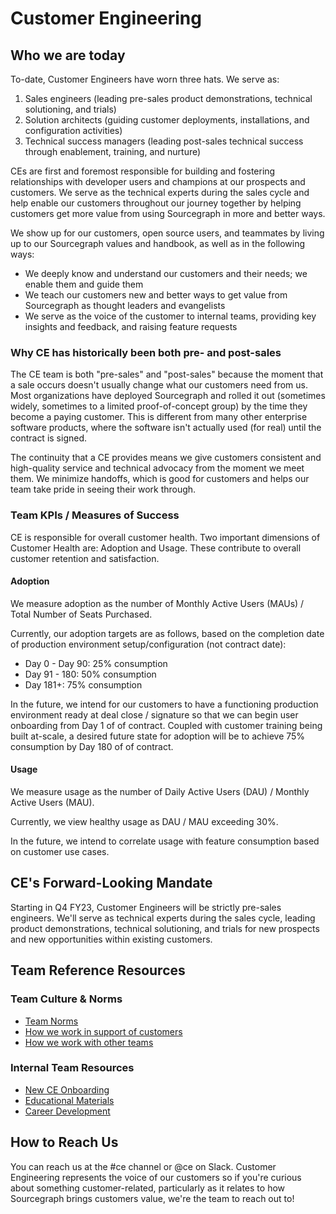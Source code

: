 # Customer Engineering

## Who we are today

To-date, Customer Engineers have worn three hats. We serve as:

1. Sales engineers (leading pre-sales product demonstrations, technical solutioning, and trials)
2. Solution architects (guiding customer deployments, installations, and configuration activities)
3. Technical success managers (leading post-sales technical success through enablement, training, and nurture)

CEs are first and foremost responsible for building and fostering relationships with developer users and champions at our prospects and customers. We serve as the technical experts during the sales cycle and help enable our customers throughout our journey together by helping customers get more value from using Sourcegraph in more and better ways.

We show up for our customers, open source users, and teammates by living up to our Sourcegraph values and handbook, as well as in the following ways:

- We deeply know and understand our customers and their needs; we enable them and guide them
- We teach our customers new and better ways to get value from Sourcegraph as thought leaders and evangelists
- We serve as the voice of the customer to internal teams, providing key insights and feedback, and raising feature requests

### Why CE has historically been both pre- and post-sales

The CE team is both "pre-sales" and "post-sales" because the moment that a sale occurs doesn't usually change what our customers need from us. Most organizations have deployed Sourcegraph and rolled it out (sometimes widely, sometimes to a limited proof-of-concept group) by the time they become a paying customer. This is different from many other enterprise software products, where the software isn't actually used (for real) until the contract is signed.

The continuity that a CE provides means we give customers consistent and high-quality service and technical advocacy from the moment we meet them. We minimize handoffs, which is good for customers and helps our team take pride in seeing their work through.

### Team KPIs / Measures of Success

CE is responsible for overall customer health. Two important dimensions of Customer Health are: Adoption and Usage. These contribute to overall customer retention and satisfaction.

#### Adoption

We measure adoption as the number of Monthly Active Users (MAUs) / Total Number of Seats Purchased.

Currently, our adoption targets are as follows, based on the completion date of production environment setup/configuration (not contract date):

- Day 0 - Day 90: 25% consumption
- Day 91 - 180: 50% consumption
- Day 181+: 75% consumption

In the future, we intend for our customers to have a functioning production environment ready at deal close / signature so that we can begin user onboarding from Day 1 of of contract. Coupled with customer training being built at-scale, a desired future state for adoption will be to achieve 75% consumption by Day 180 of of contract.

#### Usage

We measure usage as the number of Daily Active Users (DAU) / Monthly Active Users (MAU).

Currently, we view healthy usage as DAU / MAU exceeding 30%.

In the future, we intend to correlate usage with feature consumption based on customer use cases.

## CE's Forward-Looking Mandate

Starting in Q4 FY23, Customer Engineers will be strictly pre-sales engineers. We'll serve as technical experts during the sales cycle, leading product demonstrations, technical solutioning, and trials for new prospects and new opportunities within existing customers.


## Team Reference Resources

### Team Culture & Norms

- [Team Norms](team-culture/team-norms.md)
- [How we work in support of customers](team-culture/working-with-customers.md)
- [How we work with other teams](team-culture/index.md)

### Internal Team Resources

- [New CE Onboarding](onboarding/index.md)
- [Educational Materials](onboarding/education.md)
- [Career Development](career-growth/index.md)

## How to Reach Us

You can reach us at the #ce channel or @ce on Slack. Customer Engineering represents the voice of our customers so if you're curious about something customer-related, particularly as it relates to how Sourcegraph brings customers value, we're the team to reach out to!
